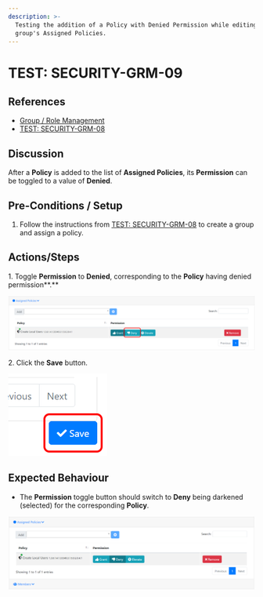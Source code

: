 ```yaml
---
description: >-
  Testing the addition of a Policy with Denied Permission while editing a
  group's Assigned Policies.
---
```


# TEST: SECURITY-GRM-09

## References

* [Group / Role Management](broken-reference)
* [TEST: SECURITY-GRM-08](test-security-grm-06.md)

## Discussion

After a **Policy** is added to the list of **Assigned Policies**, its **Permission** can be toggled to a value of **Denied**.

## Pre-Conditions / Setup

1. Follow the instructions from [TEST: SECURITY-GRM-08](test-security-grm-06.md) to create a group and assign a policy.

## Actions/Steps

1\. Toggle **Permission** to **Denied**, corresponding to the **Policy** having denied permission**.**

![](<../../../../../../../.gitbook/assets/image (387).png>)

2\. Click the **Save** button.

![](<../../../../../../../.gitbook/assets/image (372).png>)

## Expected Behaviour

* The **Permission** toggle button should switch to **Deny** being darkened (selected) for the corresponding **Policy**.

![](<../../../../../../../.gitbook/assets/image (340).png>)
